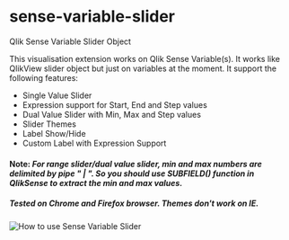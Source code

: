 # sense-variable-slider
Qlik Sense Variable Slider Object

This visualisation extension works on Qlik Sense Variable(s). It works like QlikView slider object but just on variables at the moment. It support the following features:
- Single Value Slider
- Expression support for Start, End and Step values
- Dual Value Slider with Min, Max and Step values
- Slider Themes
- Label Show/Hide
- Custom Label with Expression Support

#### Note: *For range slider/dual value slider, min and max numbers are delimited by pipe " | ". So you should use SUBFIELD() function in QlikSense to extract the min and max values.*

##### Tested on Chrome and Firefox browser. Themes don't work on IE.

![How to use Sense Variable Slider](https://github.com/iamdv/sense-variable-slider/blob/master/sense-variable-slider.gif)


